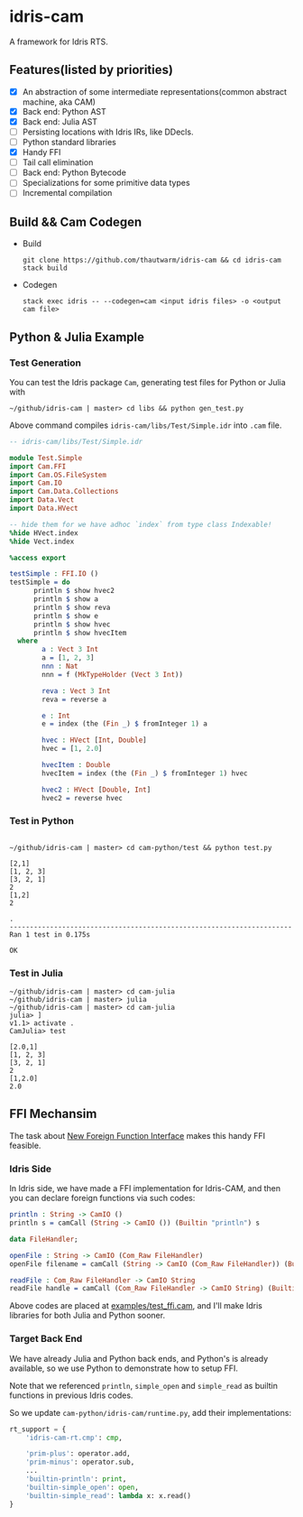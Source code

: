 # idris-cam

A framework for Idris RTS.


## Features(listed by priorities)

- [x] An abstraction of some intermediate representations(common abstract machine, aka CAM)
- [x] Back end: Python AST
- [x] Back end: Julia AST
- [ ] Persisting locations with Idris IRs, like DDecls.
- [ ] Python standard libraries
- [x] Handy FFI
- [ ] Tail call elimination
- [ ] Back end: Python Bytecode
- [ ] Specializations for some primitive data types
- [ ] Incremental compilation

## Build && Cam Codegen

- Build

    ```
    git clone https://github.com/thautwarm/idris-cam && cd idris-cam
    stack build
    ```

- Codegen

    ```
    stack exec idris -- --codegen=cam <input idris files> -o <output cam file>
    ```


## Python & Julia Example


### Test Generation

You can test the Idris package `Cam`, generating test files for Python or Julia with

```
~/github/idris-cam | master> cd libs && python gen_test.py
```

Above command compiles `idris-cam/libs/Test/Simple.idr` into `.cam` file.

```idris
-- idris-cam/libs/Test/Simple.idr

module Test.Simple
import Cam.FFI
import Cam.OS.FileSystem
import Cam.IO
import Cam.Data.Collections
import Data.Vect
import Data.HVect

-- hide them for we have adhoc `index` from type class Indexable!
%hide HVect.index
%hide Vect.index

%access export

testSimple : FFI.IO ()
testSimple = do
      println $ show hvec2
      println $ show a
      println $ show reva
      println $ show e
      println $ show hvec
      println $ show hvecItem
  where
        a : Vect 3 Int
        a = [1, 2, 3]
        nnn : Nat
        nnn = f (MkTypeHolder (Vect 3 Int))

        reva : Vect 3 Int
        reva = reverse a

        e : Int
        e = index (the (Fin _) $ fromInteger 1) a

        hvec : HVect [Int, Double]
        hvec = [1, 2.0]

        hvecItem : Double
        hvecItem = index (the (Fin _) $ fromInteger 1) hvec

        hvec2 : HVect [Double, Int]
        hvec2 = reverse hvec
```

### Test in Python

```

~/github/idris-cam | master> cd cam-python/test && python test.py

[2,1]
[1, 2, 3]
[3, 2, 1]
2
[1,2]
2

.
----------------------------------------------------------------------
Ran 1 test in 0.175s

OK
```

### Test in Julia

```
~/github/idris-cam | master> cd cam-julia
~/github/idris-cam | master> julia
~/github/idris-cam | master> cd cam-julia
julia> ]
v1.1> activate .
CamJulia> test

[2.0,1]
[1, 2, 3]
[3, 2, 1]
2
[1,2.0]
2.0
```



## FFI Mechansim


The task about [New Foreign Function Interface](http://docs.idris-lang.org/en/latest/reference/ffi.html)
makes this handy FFI feasible.

### Idris Side

In Idris side, we have made a FFI implementation for Idris-CAM, and then you can
declare foreign functions via such codes:

```idris
println : String -> CamIO ()
println s = camCall (String -> CamIO ()) (Builtin "println") s

data FileHandler;

openFile : String -> CamIO (Com_Raw FileHandler)
openFile filename = camCall (String -> CamIO (Com_Raw FileHandler)) (Builtin "simple_open") filename

readFile : Com_Raw FileHandler -> CamIO String
readFile handle = camCall (Com_Raw FileHandler -> CamIO String) (Builtin "simple_read") handle
```

Above codes are placed at [examples/test_ffi.cam](https://github.com/thautwarm/idris-cam/blob/master/examples/test_ffi.idr), and I'll make Idris libraries for both Julia and Python sooner.


### Target Back End

We have already Julia and Python back ends, and Python's is already available, so we use Python to demonstrate how
to setup FFI.

Note that we referenced `println`, `simple_open` and `simple_read` as builtin functions in previous Idris codes.

So we update `cam-python/idris-cam/runtime.py`, add their
implementations:

```python
rt_support = {
    'idris-cam-rt.cmp': cmp,

    'prim-plus': operator.add,
    'prim-minus': operator.sub,
    ...
    'builtin-println': print,
    'builtin-simple_open': open,
    'builtin-simple_read': lambda x: x.read()
}
```